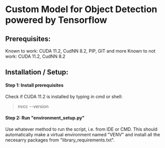 # Custom Model for Object Detection powered by Tensorflow
## Prerequisites:
Known to work:
CUDA 11.2, CudNN 8.2, PIP, GIT and more
Known to not work:
CUDA 11.2, CudNN 8.2

## Installation / Setup:
#### Step 1: Install prerequisites
Check if CUDA 11.2 is installed by typing in cmd or shell:
> nvcc --version
#### Step 2: Run "environment_setup.py"
Use whatever method to run the script, i.e. from IDE or CMD.
This should automatically make a virtual environment named "VENV" and install all the necesarry packages from "library_requirements.txt".


